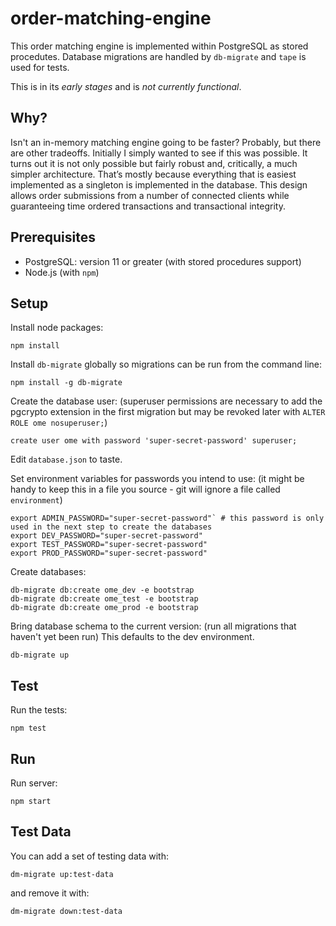 # order-matching-engine

This order matching engine is implemented within PostgreSQL as stored procedutes. Database migrations are
handled by `db-migrate` and `tape` is used for tests.

This is in its *early stages* and is *not currently functional*.

## Why?

Isn't an in-memory matching engine going to be faster? Probably, but there are other tradeoffs. Initially I simply wanted to see if this was possible. It turns out it is not only possible but fairly robust and, critically, a much simpler architecture. That’s mostly because everything that is easiest implemented as a singleton is implemented in the database. This design allows order submissions from a number of connected clients while guaranteeing time ordered transactions and transactional integrity.

## Prerequisites

* PostgreSQL: version 11 or greater (with stored procedures support)
* Node.js (with `npm`)

## Setup

Install node packages:
```
npm install
```

Install `db-migrate` globally so migrations can be run from the command line:
```
npm install -g db-migrate
```

Create the database user: (superuser permissions are necessary to add the pgcrypto extension in the first migration but may be revoked later with `ALTER ROLE ome nosuperuser;`)
```
create user ome with password 'super-secret-password' superuser;
```

Edit `database.json` to taste.

Set environment variables for passwords you intend to use: (it might be handy to keep this in a file you source - git will ignore a file called `environment`)
```
export ADMIN_PASSWORD="super-secret-password"` # this password is only used in the next step to create the databases
export DEV_PASSWORD="super-secret-password"
export TEST_PASSWORD="super-secret-password"
export PROD_PASSWORD="super-secret-password"
```

Create databases:
```
db-migrate db:create ome_dev -e bootstrap
db-migrate db:create ome_test -e bootstrap
db-migrate db:create ome_prod -e bootstrap
```

Bring database schema to the current version: (run all migrations that haven't yet been run) This defaults to the dev environment.
```
db-migrate up
```

## Test

Run the tests:
```
npm test
```

## Run

Run server:
```
npm start
```

## Test Data

You can add a set of testing data with:
```
dm-migrate up:test-data
```

and remove it with:
```
dm-migrate down:test-data
```
